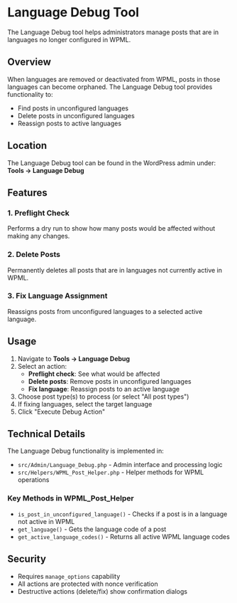 # Language Debug Tool

The Language Debug tool helps administrators manage posts that are in languages no longer configured in WPML.

## Overview

When languages are removed or deactivated from WPML, posts in those languages can become orphaned. The Language Debug tool provides functionality to:

- Find posts in unconfigured languages
- Delete posts in unconfigured languages
- Reassign posts to active languages

## Location

The Language Debug tool can be found in the WordPress admin under:
**Tools → Language Debug**

## Features

### 1. Preflight Check
Performs a dry run to show how many posts would be affected without making any changes.

### 2. Delete Posts
Permanently deletes all posts that are in languages not currently active in WPML.

### 3. Fix Language Assignment
Reassigns posts from unconfigured languages to a selected active language.

## Usage

1. Navigate to **Tools → Language Debug**
2. Select an action:
   - **Preflight check**: See what would be affected
   - **Delete posts**: Remove posts in unconfigured languages
   - **Fix language**: Reassign posts to an active language
3. Choose post type(s) to process (or select "All post types")
4. If fixing languages, select the target language
5. Click "Execute Debug Action"

## Technical Details

The Language Debug functionality is implemented in:
- `src/Admin/Language_Debug.php` - Admin interface and processing logic
- `src/Helpers/WPML_Post_Helper.php` - Helper methods for WPML operations

### Key Methods in WPML_Post_Helper

- `is_post_in_unconfigured_language()` - Checks if a post is in a language not active in WPML
- `get_language()` - Gets the language code of a post
- `get_active_language_codes()` - Returns all active WPML language codes

## Security

- Requires `manage_options` capability
- All actions are protected with nonce verification
- Destructive actions (delete/fix) show confirmation dialogs